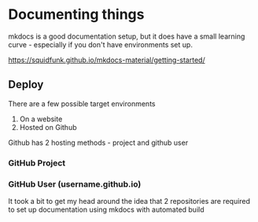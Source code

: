 # Documenting things

mkdocs is a good documentation setup, but it does have a small learning curve - especially if you don't have environments set up.

https://squidfunk.github.io/mkdocs-material/getting-started/


## Deploy

There are a few possible target environments

1) On a website
2) Hosted on Github

Github has 2 hosting methods - project and github user


### GitHub Project


###  GitHub User  (username.github.io)

It took a bit to get my head around the idea that 2 repositories are required to set up documentation using mkdocs with automated build